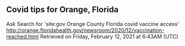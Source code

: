 ## Covid tips for Orange, Florida

Ask Search for 'site:gov Orange County Florida covid vaccine access'
http://orange.floridahealth.gov/newsroom/2020/12/vaccination-reached.html
Retrieved on Friday, February 12, 2021 at 6:43AM (UTC)